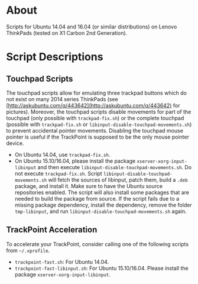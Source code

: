 # About

Scripts for Ubuntu 14.04 and 16.04 (or similar distributions) on Lenovo ThinkPads (tested
on X1 Carbon 2nd Generation).

# Script Descriptions

## Touchpad Scripts

The touchpad scripts allow for emulating three trackpad buttons which do not
exist on many 2014 series ThinkPads (see
[http://askubuntu.com/q/443642](http://askubuntu.com/q/443642) for pictures).
Moreover, the touchpad scripts disable movements for part of the touchpad (only
possible with `trackpad-fix.sh`) or the complete touchpad (possible with
`trackpad-fix.sh` or `libinput-disable-touchpad-movements.sh`) to prevent
accidental pointer movements. Disabling the touchpad mouse pointer is useful if
the TrackPoint is supposed to be the only mouse pointer device.

- On Ubuntu 14.04, use `trackpad-fix.sh`.
- On Ubuntu 15.10/16.04, please install the package
`xserver-xorg-input-libinput` and then execute
`libinput-disable-touchpad-movements.sh`. Do not execute
`trackpad-fix.sh`.
Script `libinput-disable-touchpad-movements.sh` will fetch the sources of libinput, patch them, build a `.deb` package, and install it.
Make sure to have the Ubuntu source repositories enabled.
The script will also install some packages that are needed to build the package from source.
If the script fails due to a missing package dependency, install the dependency, remove the folder `tmp-libinput`, and run `libinput-disable-touchpad-movements.sh` again.

## TrackPoint Acceleration

To accelerate your TrackPoint, consider calling one of the following scripts from `~/.xprofile`.

- `trackpoint-fast.sh`: For Ubuntu 14.04.
- `trackpoint-fast-libinput.sh`: For Ubuntu 15.10/16.04. Please install the
package `xserver-xorg-input-libinput`.

